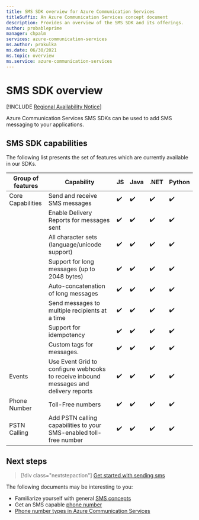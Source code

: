 ```yaml
---
title: SMS SDK overview for Azure Communication Services
titleSuffix: An Azure Communication Services concept document
description: Provides an overview of the SMS SDK and its offerings.
author: probableprime
manager: chpalm
services: azure-communication-services
ms.author: prakulka
ms.date: 06/30/2021
ms.topic: overview
ms.service: azure-communication-services
---
```

# SMS SDK overview

[!INCLUDE [Regional Availability Notice](../../includes/regional-availability-include.md)]

Azure Communication Services SMS SDKs can be used to add SMS messaging to your applications.

## SMS SDK capabilities

The following list presents the set of features which are currently available in our SDKs.

| Group of features | Capability                                                                            | JS  | Java | .NET | Python |
| ----------------- | ------------------------------------------------------------------------------------- | --- | ---- | ---- | ------ |
| Core Capabilities | Send and receive SMS messages                                                         | ✔️   | ✔️    | ✔️    | ✔️      |
|                   | Enable Delivery Reports for messages sent                                             | ✔️   | ✔️    | ✔️    | ✔️      |
|                   | All character sets (language/unicode support)                                         | ✔️   | ✔️    | ✔️    | ✔️      |
|                   | Support for long messages (up to 2048 bytes)                                          | ✔️   | ✔️    | ✔️    | ✔️      |
|                   | Auto-concatenation of long messages                                                   | ✔️   | ✔️    | ✔️    | ✔️      |
|                   | Send messages to multiple recipients at a time                                        | ✔️   | ✔️    | ✔️    | ✔️      |
|                   | Support for idempotency                                                               | ✔️   | ✔️    | ✔️    | ✔️      |
|                   | Custom tags for messages.                                                             | ✔️   | ✔️    | ✔️    | ✔️      |
| Events            | Use Event Grid to configure webhooks to receive inbound messages and delivery reports | ✔️   | ✔️    | ✔️    | ✔️      |
| Phone Number      | Toll-Free numbers                                                                     | ✔️   | ✔️    | ✔️    | ✔️      |
| PSTN Calling      | Add PSTN calling capabilities to your SMS-enabled toll-free number                    | ✔️   | ✔️    | ✔️    | ✔️      |

## Next steps

> [!div class="nextstepaction"]
> [Get started with sending sms](../../quickstarts/telephony-sms/send.md)

The following documents may be interesting to you:

- Familiarize yourself with general [SMS concepts](../telephony-sms/concepts.md)
- Get an SMS capable [phone number](../../quickstarts/telephony-sms/get-phone-number.md)
- [Phone number types in Azure Communication Services](../telephony-sms/plan-solution.md)
